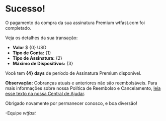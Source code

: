 # Sucesso! 
O pagamento da compra da sua assinatura Premium wtfast.com foi completado. 

Veja os detalhes da sua transação:

* **Valor** $ {0} USD
* **Tipo de Conta:** {1}
* **Tipo de Assinatura:** {2}
* **Máximo de Dispositivos:** {3}

Você tem **{4} days** de período de Assinatura Premium disponível.

**Observação:** Cobranças atuais e anteriores não são reembolsáveis. Para mais informações sobre nossa Política de Reembolso e Cancelamento, [leia esse texto na nossa Central de Ajudar](https://wtfast.zendesk.com/hc/en-us/articles/210389223-Refund-and-Cancellation-Policy-).

Obrigado novamente por permanecer conosco, e boa diversão!

-Equipe *wtfast*
